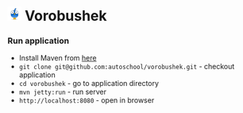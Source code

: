 # ![](https://raw.githubusercontent.com/autoschool/vorobushek/master/src/main/webapp/public/app/img/sparow-48x48.png) Vorobushek


### Run application

  * Install Maven from [here](http://maven.apache.org)
  * `git clone git@github.com:autoschool/vorobushek.git` - checkout application
  * `cd vorobushek` - go to application directory
  * `mvn jetty:run` - run server
  * `http://localhost:8080` - open in browser
